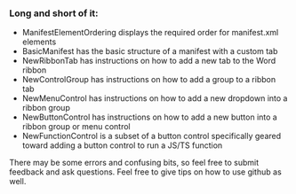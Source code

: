 ### Long and short of it:

- ManifestElementOrdering displays the required order for manifest.xml elements
- BasicManifest has the basic structure of a manifest with a custom tab
- NewRibbonTab has instructions on how to add a new tab to the Word ribbon
- NewControlGroup has instructions on how to add a group to a ribbon tab
- NewMenuControl has instructions on how to add a new dropdown into a ribbon group
- NewButtonControl has instructions on how to add a new button into a ribbon group or menu control
- NewFunctionControl is a subset of a button control specifically geared toward adding a button control to run a JS/TS function

There may be some errors and confusing bits, so feel free to submit feedback and ask questions. Feel free to give tips on how to use github as well.
